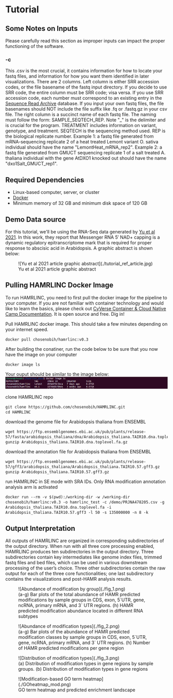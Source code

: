 # Tutorial

## Some Notes on Inputs
Please carefully read this section as improper inputs can impact the proper functioning of the software.
### -c
This .csv is the most crucial, it contains information for how to locate your fastq files, and information for how you want them identified in later visualizations. 
There are 2 columns. Left column is either SRR accession codes, or the file basename of the fastq input directory. If you decide to use SRR code, the entire column must be SRR code; visa versa. If you use SRR accession code, each number must correspond to an existing entry in the [Sequence Read Archive](https://www.ncbi.nlm.nih.gov/sra) database. If you input your own fastq files, the file basenames should NOT include the file suffix like .fq or .fastq.gz in your csv file.
The right column is a succinct name of each fastq file. The naming must follow the form: SAMPLE_SEQTECH_REP. Note "_" is the delimiter and is crucial for the program. TREATMENT includes information on variant, genotype, and treatment. SEQTECH is the sequencing method used. REP is the biological replicate number. 
  Example 1: a fastq file generated from mRNA-sequencing replicate 2 of a heat treated Lemont variant O. sativa individual should have the name "LemontHeat_mRNA_rep2". 
  Example 2: a fastq file generated from GMUCT sequencing replicate 1 of a salt treated A. thaliana individual with the gene AtDXO1 knocked out should have the name "dxo1Salt_GMUCT_rep1".


## Required Dependencies
* Linux-based computer, server, or cluster
* [Docker](https://docs.docker.com/engine/install/)
* Minimum memory of 32 GB and minimum disk space of 120 GB

## Demo Data source
For this tutorial, we'll be using the RNA-Seq data generated by [Yu et al 2021](https://www.sciencedirect.com/science/article/pii/S1534580720308856?via%3Dihub). In this work, they report that Messenger RNA 5′ NAD+ capping is a dynamic regulatory epitranscriptome mark that is required for proper response to abscisic acid in Arabidopsis. A graphic abstract is shown below:

<figure markdown>
  ![Yu et al 2021 article graphic abstract](./tutorial_ref_article.jpg)
  <figcaption>Yu et al 2021 article graphic abstract </figcaption>
</figure>

## Pulling HAMRLINC Docker Image
To run HAMRLINC, you need to first pull the docker image for the pipeline to your computer. If you are not familiar with container technology and would like to learn the basics, please check out [CyVerse Container & Cloud Native Camp Documentation](https://cc.cyverse.org/). It is open source and free. Dig in!

Pull HAMRLINC docker image. This should take a few minutes depending on your internet speed.
```
docker pull chosenobih/hamrlinc:v0.3
```
After building the conatiner, run the code below to be sure that you now have the image on your computer
```
docker image ls
```
Your ouput should be similar to the image below:
![expected output](./docker_img_ls.png)

clone HAMRLINC repo
```
git clone https://github.com/chosenobih/HAMRLINC.git
cd HAMRLINC
```
download the genome file for Arabidopsis thaliana from ENSEMBL
```
wget https://ftp.ensemblgenomes.ebi.ac.uk/pub/plants/release-57/fasta/arabidopsis_thaliana/dna/Arabidopsis_thaliana.TAIR10.dna.toplevel.fa.gz
gunzip Arabidopsis_thaliana.TAIR10.dna.toplevel.fa.gz
```
download the annotation file for Arabidopsis thaliana from ENSEMBL
```
wget https://ftp.ensemblgenomes.ebi.ac.uk/pub/plants/release-57/gff3/arabidopsis_thaliana/Arabidopsis_thaliana.TAIR10.57.gff3.gz
gunzip Arabidopsis_thaliana.TAIR10.57.gff3.gz
```
run HAMRLINC in SE mode with SRA IDs. Only RNA modification annotation analysis arm is activated
```
docker run --rm -v $(pwd):/working-dir -w /working-dir chosenobih/hamrlinc:v0.3 -o hamrlinc_test -c /demo/PRJNA478205.csv -g Arabidopsis_thaliana.TAIR10.dna.toplevel.fa -i Arabidopsis_thaliana.TAIR10.57.gff3 -l 50 -s 135000000 -n 8 -k
```

## Output Interpretation

All outputs of HAMRLINC are organized in corresponding subdirectories of the output directory. When run with all three core processing enabled, HAMRLINC produces ten subdirectories in the output directory. Three subdirectories contain key intermediates like genome index files, trimmed fastq files and bed files, which can be used in various downstream processing of the user’s choice. Three other subdirectories contain the raw output for each of the three core functionalities; one last subdirectory contains the visualizations and post-HAMR analysis results.

<figure markdown>
  ![Abundance of modification by group](./fig_1.png)
  <figcaption>(a-g) Bar plots of the total abundance of HAMR predicted modifications by sample groups in CDS, exon, 5`UTR, gene, ncRNA, primary mRNA, and 3` UTR regions. (h) HAMR predicted modification abundance located in different RNA subtypes </figcaption>
</figure>

<figure markdown>
  ![Abundance of modification types](./fig_2.png)
  <figcaption>(a-g) Bar plots of the abundance of HAMR predicted modification classes by sample groups in CDS, exon, 5`UTR, gene, ncRNA, primary mRNA, and 3` UTR regions. (h) Number of HAMR predicted modifications per gene region </figcaption>
</figure>

<figure markdown>
  ![Distribution of modification types](./fig_3.png)
  <figcaption>(a) Distribution of modification types in gene regions by sample groups. (b) Distribution of modification types in gene regions </figcaption>
</figure>

<figure markdown>
  ![Modification-based GO term heatmap](./GOheatmap_mod.png)
  <figcaption>GO term heatmap and predicted enrichment landscape </figcaption>
</figure>

